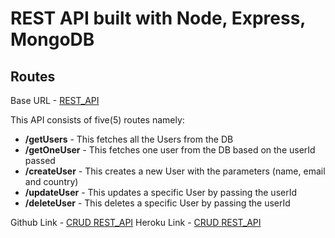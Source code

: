 # REST API built with Node, Express, MongoDB

## Routes
Base URL - [REST_API](https://restcrudapi.herokuapp.com)

This API consists of five(5) routes namely:

* **/getUsers** - This fetches all the Users from the DB
* **/getOneUser** - This fetches one user from the DB based on the userId passed
* **/createUser** - This creates a new User with the parameters (name, email and country)
* **/updateUser** - This updates a specific User by passing the userId
* **/deleteUser** - This deletes a specific User by passing the userId

Github Link - [CRUD REST_API](https://github.com/KalsonSaint/rest_api)
Heroku Link - [CRUD REST_API](https://restcrudapi.herokuapp.com)
